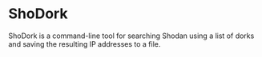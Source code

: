 # ShoDork
ShoDork is a command-line tool for searching Shodan using a list of dorks and saving the resulting IP addresses to a file.
